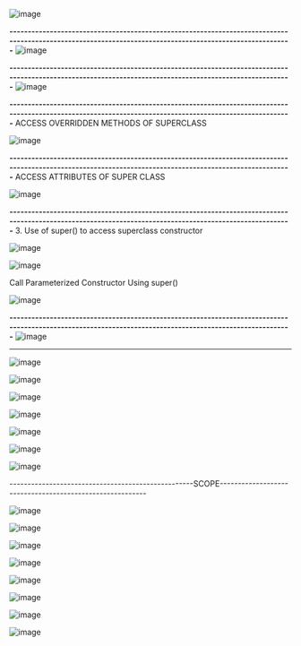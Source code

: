 ![image](https://user-images.githubusercontent.com/90038032/214365981-3b4d61c0-ad90-4230-8e5f-e6c206ac1ba5.png)

**---------------------------------------------------------------------------------------------------------------------------------------------------------**
![image](https://user-images.githubusercontent.com/90038032/214366307-83dca202-75ce-4052-ba51-a038783128e4.png)

**---------------------------------------------------------------------------------------------------------------------------------------------------------**
![image](https://user-images.githubusercontent.com/90038032/214366439-2871837d-125d-4710-a125-1e0cd8423f4b.png)

**---------------------------------------------------------------------------------------------------------------------------------------------------------**
ACCESS OVERRIDDEN METHODS OF SUPERCLASS

![image](https://user-images.githubusercontent.com/90038032/214366737-f41f3d15-5959-4766-b54a-1c704595094c.png)

**---------------------------------------------------------------------------------------------------------------------------------------------------------**
ACCESS ATTRIBUTES OF SUPER CLASS

![image](https://user-images.githubusercontent.com/90038032/214366844-2f35aad9-97c1-4261-8154-3a7cc29505ce.png)

**---------------------------------------------------------------------------------------------------------------------------------------------------------**
 3. Use of super() to access superclass constructor

![image](https://user-images.githubusercontent.com/90038032/214367097-fd7042ac-847d-4d1a-b715-b913ad8eec83.png)

![image](https://user-images.githubusercontent.com/90038032/214367253-4d54aec2-88c4-4f9c-9de2-208ea36571e4.png)

 Call Parameterized Constructor Using super()

![image](https://user-images.githubusercontent.com/90038032/214367334-598656e4-9fd4-4e78-bcd0-4a1f8d2b3d11.png)


**---------------------------------------------------------------------------------------------------------------------------------------------------------**
![image](https://user-images.githubusercontent.com/90038032/214367428-691fb047-ff37-4f60-aab5-b802cb144b9d.png)

---------------------

![image](https://user-images.githubusercontent.com/90038032/214367500-644e171a-1ae4-4fce-bed5-4c49c0478987.png)

![image](https://user-images.githubusercontent.com/90038032/214367588-65ffa0b3-9de1-4302-a48e-4512d44d6f66.png)

![image](https://user-images.githubusercontent.com/90038032/214367749-eb5e6cec-1c5b-41d5-9326-2b7e2dcec281.png)

![image](https://user-images.githubusercontent.com/90038032/214367801-29ad24ad-3f93-4874-8287-9295e40d1901.png)

![image](https://user-images.githubusercontent.com/90038032/214368061-55aaf305-2c63-495a-9195-17f90011e338.png)

![image](https://user-images.githubusercontent.com/90038032/214368128-d5384566-b55f-4b00-9ef5-0bf36b5052f4.png)

![image](https://user-images.githubusercontent.com/90038032/214368303-1b9ed36c-ba2e-4e5c-a897-a5030201bfa1.png)

---------------------------------------------------SCOPE---------------------------------------------------------

![image](https://user-images.githubusercontent.com/90038032/214369184-42e7ebf3-201d-4b2c-a7cb-91b43c601278.png)

![image](https://user-images.githubusercontent.com/90038032/214369243-a07ac803-b02f-4653-bb3b-254c704f67ae.png)

![image](https://user-images.githubusercontent.com/90038032/214369296-50bc59f5-4dba-4794-975b-c347f693ffe9.png)

![image](https://user-images.githubusercontent.com/90038032/214369381-a362bab4-5d98-4e24-9238-2a05b1bad6c8.png)

![image](https://user-images.githubusercontent.com/90038032/214369511-24a5fc4a-330c-4132-aa47-705908b4a456.png)

![image](https://user-images.githubusercontent.com/90038032/214369607-75572588-ed37-4d93-ace0-e14febc9aa0c.png)

![image](https://user-images.githubusercontent.com/90038032/214369663-ead5be30-1a12-4f85-a91f-b4a67c8294e5.png)

![image](https://user-images.githubusercontent.com/90038032/214369710-d8d32e10-b30b-4222-b42c-a3033fb37d25.png)



